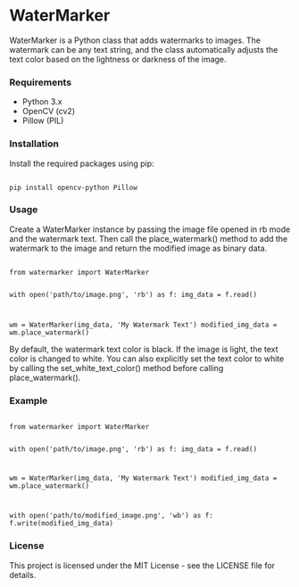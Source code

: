 <h1>WaterMarker</h1>
<p>
WaterMarker is a Python class that adds watermarks to images. The watermark can be any text string, and the class automatically adjusts the text color based on the lightness or darkness of the image.
</p>
<h3>Requirements</h3>
<uL>
<li>Python 3.x
<li>OpenCV (cv2)
<li>Pillow (PIL)
</ul>
<h3>Installation</h3>
<p>
Install the required packages using pip:
</p>
<code>
pip install opencv-python Pillow
</code>
<h3>Usage</h3>
<p>
Create a WaterMarker instance by passing the image file opened in rb mode and the watermark text. Then call the place_watermark() method to add the watermark to the image and return the modified image as binary data.
</p>
<code>
from watermarker import WaterMarker

with open('path/to/image.png', 'rb') as f:
    img_data = f.read()

wm = WaterMarker(img_data, 'My Watermark Text')
modified_img_data = wm.place_watermark()
</code>
<p>
By default, the watermark text color is black. If the image is light, the text color is changed to white. You can also explicitly set the text color to white by calling the set_white_text_color() method before calling place_watermark().
</p>
<h3>Example</h3>
<code>
from watermarker import WaterMarker

with open('path/to/image.png', 'rb') as f:
    img_data = f.read()

wm = WaterMarker(img_data, 'My Watermark Text')
modified_img_data = wm.place_watermark()

with open('path/to/modified_image.png', 'wb') as f:
    f.write(modified_img_data)
</code>
<h3>License</h3>
<p>
This project is licensed under the MIT License - see the LICENSE file for details.</p>
